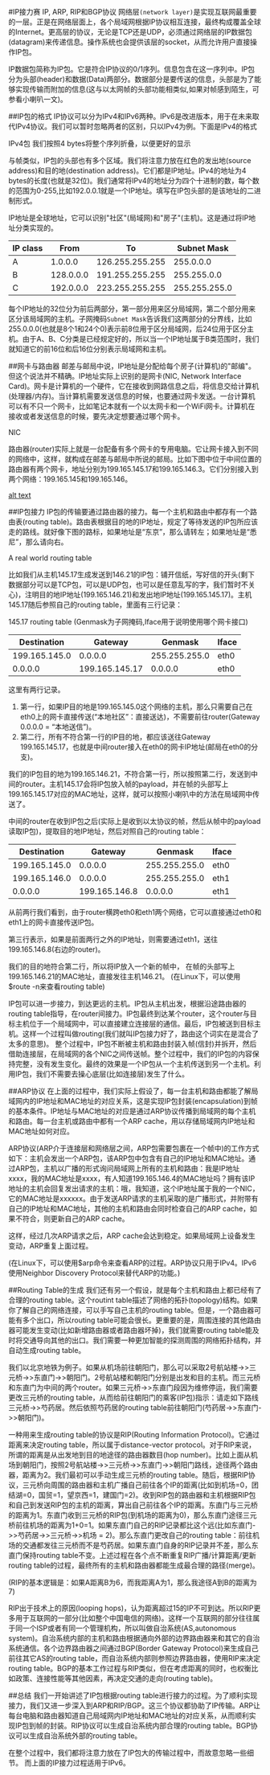 ﻿#IP接力赛 IP, ARP, RIP和BGP协议
网络层`(network layer)`是实现互联网最重要的一层。正是在网络层面上，各个局域网根据IP协议相互连接，最终构成覆盖全球的Internet。更高层的协议，无论是TCP还是UDP，必须通过网络层的IP数据包(datagram)来传递信息。操作系统也会提供该层的socket，从而允许用户直接操作IP包。

IP数据包简称为IP包。它是符合IP协议的0/1序列。信息包含在这一序列中。IP包分为头部(header)和数据(Data)两部分。数据部分是要传送的信息，头部是为了能够实现传输而附加的信息(这与以太网帧的头部功能相类似,如果对帧感到陌生，可参看小喇叭一文)。

##IP包的格式
IP协议可以分为IPv4和IPv6两种。IPv6是改进版本，用于在未来取代IPv4协议。我们可以暂时忽略两者的区别，只以IPv4为例。下面是IPv4的格式

IPv4包 我们按照4 bytes将整个序列折叠，以便更好的显示

与帧类似，IP包的头部也有多个区域。我们将注意力放在红色的发出地(source address)和目的地(destination address)。它们都是IP地址。IPv4的地址为4 bytes的长度(也就是32位)。我们通常将IPv4的地址分为四个十进制的数，每个数的范围为0-255,比如192.0.0.1就是一个IP地址。填写在IP包头部的是该地址的二进制形式。

IP地址是全球地址，它可以识别"社区"(局域网)和"房子"(主机)。这是通过将IP地址分类实现的。

|IP class   | From        |  To              |  Subnet Mask   |
|---        |---          |---               |---             |
|A          | 1.0.0.0     |  126.255.255.255 |  255.0.0.0     |
|B          | 128.0.0.0   |  191.255.255.255 |  255.255.0.0   |
|C          | 192.0.0.0   |  223.255.255.255 |  255.255.255.0 |

每个IP地址的32位分为前后两部分，第一部分用来区分局域网，第二个部分用来区分该局域网的主机。子网掩码`Subnet Mask`告诉我们这两部分的分界线，比如255.0.0.0(也就是8个1和24个0)表示前8位用于区分局域网，后24位用于区分主机。由于A、B、C分类是已经规定好的，所以当一个IP地址属于B类范围时，我们就知道它的前16位和后16位分别表示局域网和主机。

##网卡与路由器
邮差与邮局中说，IP地址是分配给每个房子(计算机)的"邮编"。但这个说法并不精确。IP地址实际上识别的是网卡(NIC, Network Interface Card)。网卡是计算机的一个硬件，它在接收到网路信息之后，将信息交给计算机(处理器/内存)。当计算机需要发送信息的时候，也要通过网卡发送。一台计算机可以有不只一个网卡，比如笔记本就有一个以太网卡和一个WiFi网卡。计算机在接收或者发送信息的时候，要先决定想要通过哪个网卡。



NIC

路由器(router)实际上就是一台配备有多个网卡的专用电脑。它让网卡接入到不同的网络中，这样，就构成在邮差与邮局中所说的邮局。比如下图中位于中间位置的路由器有两个网卡，地址分别为199.165.145.17和199.165.146.3。它们分别接入到两个网络：199.165.145和199.165.146。

[alt text]("../img/04/02.png")

##IP包接力
IP包的传输要通过路由器的接力。每一个主机和路由中都存有一个路由表(routing table)。路由表根据目的地的IP地址，规定了等待发送的IP包所应该走的路线。就好像下图的路标，如果地址是“东京”，那么请转左；如果地址是“悉尼”，那么请向右。

A real world routing table

比如我们从主机145.17生成发送到146.21的IP包：铺开信纸，写好信的开头(剩下数据部分可以是TCP包，可以是UDP包，也可以是任意乱写的字，我们暂时不关心)，注明目的地IP地址(199.165.146.21)和发出地IP地址(199.165.145.17)。主机145.17随后参照自己的routing table，里面有三行记录：

145.17 routing table (Genmask为子网掩码,Iface用于说明使用哪个网卡接口)

Destination   | Gateway        | Genmask       | Iface
---           | ---            | ---           | ---
199.165.145.0 | 0.0.0.0        | 255.255.255.0 | eth0
0.0.0.0       | 199.165.145.17 | 0.0.0.0       | eth0

这里有两行记录。
1. 第一行，如果IP目的地是199.165.145.0这个网络的主机，那么只需要自己在eth0上的网卡直接传送(“本地社区”：直接送达)，不需要前往router(Gateway 0.0.0.0 = “本地送信”)。
2. 第二行，所有不符合第一行的IP目的地，都应该送往Gateway 199.165.145.17，也就是中间router接入在eth0的网卡IP地址(邮局在eth0的分支)。

我们的IP包目的地为199.165.146.21，不符合第一行，所以按照第二行，发送到中间的router。主机145.17会将IP包放入帧的payload，并在帧的头部写上199.165.145.17对应的MAC地址，这样，就可以按照小喇叭中的方法在局域网中传送了。

中间的router在收到IP包之后(实际上是收到以太协议的帧，然后从帧中的payload读取IP包)，提取目的地IP地址，然后对照自己的routing table：

Destination   | Gateway       | Genmask       | Iface
---           | ---           | ---           | ---
199.165.145.0 | 0.0.0.0       | 255.255.255.0 | eth0
199.165.146.0 | 0.0.0.0       | 255.255.255.0 | eth1
0.0.0.0       | 199.165.146.8 | 0.0.0.0       | eth1

从前两行我们看到，由于router横跨eth0和eth1两个网络，它可以直接通过eth0和eth1上的网卡直接传送IP包。

第三行表示，如果是前面两行之外的IP地址，则需要通过eth1，送往199.165.146.8(右边的router)。

我们的目的地符合第二行，所以将IP放入一个新的帧中，
在帧的头部写上199.165.146.21的MAC地址，直接发往主机146.21。
(在Linux下，可以使用$route -n来查看routing table)

IP包可以进一步接力，到达更远的主机。IP包从主机出发，根据沿途路由器的routing table指导，在router间接力。IP包最终到达某个router，这个router与目标主机位于一个局域网中，可以直接建立连接层的通信。最后，IP包被送到目标主机。这样一个过程叫做routing(我们就叫IP包接力好了，路由这个词实在是混合了太多的意思)。
整个过程中，IP包不断被主机和路由封装入帧(信封)并拆开，然后借助连接层，在局域网的各个NIC之间传送帧。整个过程中，我们的IP包的内容保持完整，没有发生变化。最终的效果是一个IP包从一个主机传送到另一个主机。利用IP包，我们不需要去操心底层(比如连接层)发生了什么。

##ARP协议
在上面的过程中，我们实际上假设了，每一台主机和路由都能了解局域网内的IP地址和MAC地址的对应关系，这是实现IP包封装(encapsulation)到帧的基本条件。IP地址与MAC地址的对应是通过ARP协议传播到局域网的每个主机和路由。每一台主机或路由中都有一个ARP cache，用以存储局域网内IP地址和MAC地址如何对应。

ARP协议(ARP介于连接层和网络层之间，ARP包需要包裹在一个帧中)的工作方式如下：主机会发出一个ARP包，该ARP包中包含有自己的IP地址和MAC地址。通过ARP包，主机以广播的形式询问局域网上所有的主机和路由：我是IP地址xxxx，我的MAC地址是xxxx，有人知道199.165.146.4的MAC地址吗？拥有该IP地址的主机会回复发出请求的主机：哦，我知道，这个IP地址属于我的一个NIC，它的MAC地址是xxxxxx。由于发送ARP请求的主机采取的是广播形式，并附带有自己的IP地址和MAC地址，其他的主机和路由会同时检查自己的ARP cache，如果不符合，则更新自己的ARP cache。

这样，经过几次ARP请求之后，ARP cache会达到稳定。如果局域网上设备发生变动，ARP重复上面过程。

(在Linux下，可以使用$arp命令来查看ARP的过程。ARP协议只用于IPv4。IPv6使用Neighbor Discovery Protocol来替代ARP的功能。)

##Routing Table的生成
我们还有另一个假设，就是每个主机和路由上都已经有了合理的routing table。这个routint table描述了网络的拓扑(topology)结构。如果你了解自己的网络连接，可以手写自己主机的routing table。但是，一个路由器可能有多个出口，所以routing table可能会很长。更重要的是，周围连接的其他路由器可能发生变动(比如新增路由器或者路由器坏掉)，我们就需要routing table能及时将交通导向其他的出口。我们需要一种更加智能的探测周围的网络拓扑结构，并自动生成routing table。

我们以北京地铁为例子。如果从机场前往朝阳门，那么可以采取2号航站楼->>三元桥->>东直门->>朝阳门。2号航站楼和朝阳门分别是出发和目的主机。而三元桥和东直门为中间的两个router。如果三元桥->>东直门段因为维修停运，我们需要更改三元桥的routing table，从而给前往朝阳门的乘客(IP包)指示：请走如下路线三元桥->>芍药居。然后依照芍药居的routing table前往朝阳门(芍药居->>东直门->>朝阳门)。

一种用来生成routing table的协议是RIP(Routing Information Protocol)。它通过距离来决定routing table，所以属于distance-vector protocol。对于RIP来说，所谓的距离是从出发地到目的地途径的路由器数目(hop number)。比如上面从机场到朝阳门，按照2号航站楼->>三元桥->>东直门->>朝阳门路线，途径两个路由器，距离为2。我们最初可以手动生成三元桥的routing table。随后，根据RIP协议，三元桥向周围的路由器和主机广播自己前往各个IP的距离(比如到机场=0，团结湖=0，国贸=1，望京西=1，建国门=2)。收到RIP包的路由器和主机根据RIP包和自己到发送RIP包的主机的距离，算出自己前往各个IP的距离。东直门与三元桥的距离为1。东直门收到三元桥的RIP包(到机场的距离为0)，那么东直门途径三元桥前往机场的距离为1+0=1。如果东直门自己的RIP记录都比这个远(比如东直门->>芍药居->>三元桥->>机场 = 2)。那么东直门更改自己的routing table：前往机场的交通都发往三元桥而不是芍药居。如果东直门自身的RIP记录并不差，那么东直门保持routing table不变。上述过程在各个点不断重复RIP广播/计算距离/更新routing table的过程，最终所有的主机和路由器都能生成最合理的路径(merge)。

(RIP的基本逻辑是：如果A距离B为6，而我距离A为1，那么我途径A到B的距离为7)

RIP出于技术上的原因(looping hops)，认为距离超过15的IP不可到达。所以RIP更多用于互联网的一部分(比如整个中国电信的网络)。这样一个互联网的部分往往属于同一个ISP或者有同一个管理机构，所以叫做自治系统(AS,autonomous system)。自治系统内部的主机和路由根据通向外部的边界路由器来和其它的自治系统通信。各个边界路由器之间通过BGP(Border Gateway Protocol)来生成自己前往其它AS的routing table，而自治系统内部则参照边界路由器，使用RIP来决定routing table。BGP的基本工作过程与RIP类似，但在考虑距离的同时，也权衡比如政策、连接性能等其他因素，再决定交通的走向(routing table)。

##总结
我们一开始讲述了IP包根据routing table进行接力的过程。为了顺利实现接力，我们又进一步深入到ARP和RIP/BGP。这三个协议都协助了IP传输。ARP让每台电脑和路由器知道自己局域网内IP地址和MAC地址的对应关系，从而顺利实现IP包到帧的封装。RIP协议可以生成自治系统内部合理的routing table。BGP协议可以生成自治系统外部的routing table。

在整个过程中，我们都将注意力放在了IP包大的传输过程中，而故意忽略一些细节。 而上面的IP接力过程适用于IPv6。


